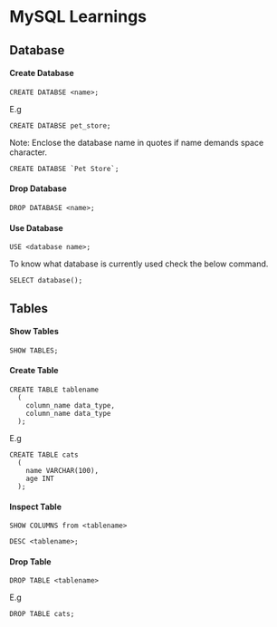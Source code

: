# MySQL Learnings

## Database

#### Create Database

``` 
CREATE DATABSE <name>;
```

E.g

```
CREATE DATABSE pet_store;
```

 Note: Enclose the database name in quotes if name demands space character.

```
CREATE DATABSE `Pet Store`;
```



#### Drop Database
```
DROP DATABASE <name>;
```


#### Use Database
```
USE <database name>;
```

To know what database is currently used check the below command.

```
SELECT database();
```

## Tables

#### Show Tables
```
SHOW TABLES;
```
#### Create Table

```
CREATE TABLE tablename
  (
    column_name data_type,
    column_name data_type
  );
```
E.g
```
CREATE TABLE cats
  (
    name VARCHAR(100),
    age INT
  );
```

#### Inspect Table
```
SHOW COLUMNS from <tablename>
```
```
DESC <tablename>;
```

#### Drop Table
```
DROP TABLE <tablename>
```
E.g
```
DROP TABLE cats;
```